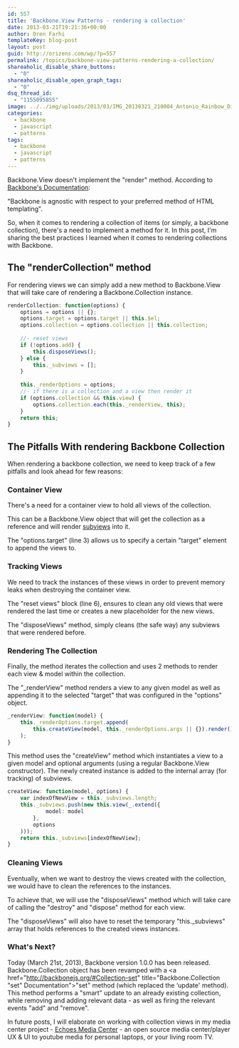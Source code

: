 ```yaml
---
id: 557
title: 'Backbone.View Patterns - rendering a collection'
date: 2013-03-21T19:21:36+00:00
author: Oren Farhi 
templateKey: blog-post
layout: post
guid: http://orizens.com/wp/?p=557
permalink: /topics/backbone-view-patterns-rendering-a-collection/
shareaholic_disable_share_buttons:
  - "0"
shareaholic_disable_open_graph_tags:
  - "0"
dsq_thread_id:
  - "1155095855"
image: ../../img/uploads/2013/03/IMG_20130321_210004_Antonio_Rainbow_Dirt1.jpg
categories:
  - backbone
  - javascript
  - patterns
tags:
  - backbone
  - javascript
  - patterns
---
```

Backbone.View doesn't implement the "render" method. According to [Backbone's Documentation](http://documentcloud.github.com/backbone/#View-render "Backbone Documentation"):
  
"Backbone is agnostic with respect to your preferred method of HTML templating".
  
So, when it comes to rendering a collection of items (or simply, a backbone collection), there's a need to implement a method for it. In this post, I'm sharing the best practices I learned when it comes to rendering collections with Backbone.
  
<!--more-->

## The "renderCollection" method

For rendering views we can simply add a new method to Backbone.View that will take care of rendering a Backbone.Collection instance.

```typescript
renderCollection: function(options) {
	options = options || {};
	options.target = options.target || this.$el;
	options.collection = options.collection || this.collection;
 
	//- reset views
	if (!options.add) {
		this.disposeViews();
	} else {
		this._subviews = [];
	}
 
	this._renderOptions = options;
	//- if there is a collection and a view then render it
	if (options.collection && this.view) {
		options.collection.each(this._renderView, this);
	}
	return this;
}

```

## The Pitfalls With rendering Backbone Collection

When rendering a backbone collection, we need to keep track of a few pitfalls and look ahead for few reasons:

### Container View

There's a need for a container view to hold all views of the collection.
  
This can be a Backbone.View object that will get the collection as a reference and will render <a href="http://orizens.com/wp/topics/backbone-view-patterns-how-why-to-use-subviews/" title="Backbone.View Patterns – How & Why Use Subviews" target="_blank">subviews</a> into it.
  
The "options.target" (line 3) allows us to specify a certain "target" element to append the views to.

### Tracking Views

We need to track the instances of these views in order to prevent memory leaks when destroying the container view.
  
The "reset views" block (line 6), ensures to clean any old views that were rendered the last time or creates a new placeholder for the new views.
  
The "disposeViews" method, simply cleans (the safe way) any subviews that were rendered before.

### Rendering The Collection

Finally, the method iterates the collection and uses 2 methods to render each view & model within the collection.
  
The "_renderView" method renders a view to any given model as well as appending it to the selected "target" that was configured in the "options" object.

```typescript
_renderView: function(model) {
	this._renderOptions.target.append(
		this.createView(model, this._renderOptions.args || {}).render().$el
	);
}

```

This method uses the "createView" method which instantiates a view to a given model and optional arguments (using a regular Backbone.View constructor). The newly created instance is added to the internal array (for tracking) of subviews.

```typescript
createView: function(model, options) {
	var indexOfNewView = this._subviews.length;
	this._subviews.push(new this.view(_.extend({
			model: model
		},
		options
	)));
	return this._subviews[indexOfNewView];
}

```

### Cleaning Views

Eventually, when we want to destroy the views created with the collection, we would have to clean the references to the instances.
  
To achieve that, we will use the "disposeViews" method which will take care of calling the "destroy" and "dispose" method for each view.
  
The "disposeViews" will also have to reset the temporary "this._subviews" array that holds references to the created views instances.

### What's Next?

Today (March 21st, 2013), Backbone version 1.0.0 has been released. Backbone.Collection object has been revamped with a <a href="http://backbonejs.org/#Collection-set" title="Backbone.Collection "set" Documentation">"set" method</a> (which replaced the &#8216;update' method). This method performs a "smart" update to an already existing collection, while removing and adding relevant data - as well as firing the relevant events "add" and "remove".
  
In future posts, I will elaborate on working with collection views in my media center project - <a href="http://echotu.be" title="Echoes Media Center - the new experience for media listening " target="_blank">Echoes Media Center</a> - an open source media center/player UX & UI to youtube media for personal laptops, or your living room TV.